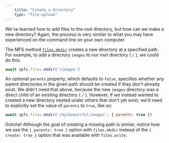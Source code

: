 ```yaml
---
    title: "Create a directory"
    type: "file-upload"
---
```


We've learned how to add files to the root directory, but how can we make a new
directory? Again, the process is very similar to what you may have experienced on
the command line on your own computer.

The MFS method [`files.mkdir`](https://github.com/ipfs/js-ipfs/blob/master/docs/core-api/FILES.md#filesmkdir) creates a new directory at a specified path. For example, to
add a directory `images` to our root directory ( `/` ), we could do this:

```js
await ipfs.files.mkdir('/images')
```

An optional `parents` property, which defaults to `false`, specifies whether any
parent directories in the given path should be created if they don't already exist.
We didn't need that above, because the new `images` directory was a direct child of an existing
directory ( `/` ). However, if we instead wanted to created a new directory
nested under others that don't yet exist, we'd need to explicitly set the value of
`parents` to `true`, like so:

```js
await ipfs.files.mkdir('/my/beautiful/images', { parents: true })
```

*Gotcha!* Although the goal of creating a missing path is similar, notice how we use the `{ parents: true }` option with `files.mkdir` instead of the `{ create: true }` option that was available with `files.write`.
